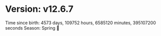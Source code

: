 # Version: v12.6.7
Time since birth: 4573 days, 109752 hours, 6585120 minutes, 395107200 seconds
Season: Spring 🌸
